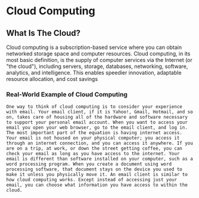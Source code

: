 # Cloud Computing

 ## What Is The Cloud?

Cloud computing is a subscription-based service where you can obtain networked storage space and
computer resources. Cloud computing, in its most basic definition, is the supply of computer services via the Internet (or "the cloud"), including servers, storage, databases, networking, software, analytics, and intelligence. This enables speedier innovation, adaptable resource allocation, and cost savings

### Real-World Example of Cloud Computing
`One way to think of cloud computing is to consider your experience with
email. Your email client, if it is Yahoo!, Gmail, Hotmail, and so on, takes care of housing all of
the hardware and software necessary to support your personal email account. When you want to
access your email you open your web browser, go to the email client, and log in. The most
important part of the equation is having internet access. Your email is not housed on your
physical computer; you access it through an internet connection, and you can access it anywhere.
If you are on a trip, at work, or down the street getting coffee, you can check your email as long
as you have access to the internet. Your email is different than software installed on your
computer, such as a word processing program. When you create a document using word
processing software, that document stays on the device you used to make it unless you physically
move it. An email client is similar to how cloud computing works. Except instead of accessing
just your email, you can choose what information you have access to within the cloud.
`

